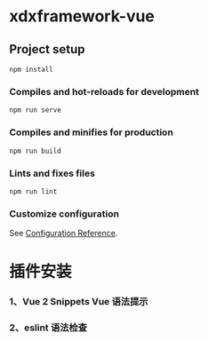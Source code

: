 # xdxframework-vue

## Project setup
```
npm install
```

### Compiles and hot-reloads for development
```
npm run serve
```

### Compiles and minifies for production
```
npm run build
```

### Lints and fixes files
```
npm run lint
```

### Customize configuration
See [Configuration Reference](https://cli.vuejs.org/config/).



# 插件安装
### 1、Vue 2 Snippets  Vue 语法提示
### 2、eslint 语法检查



